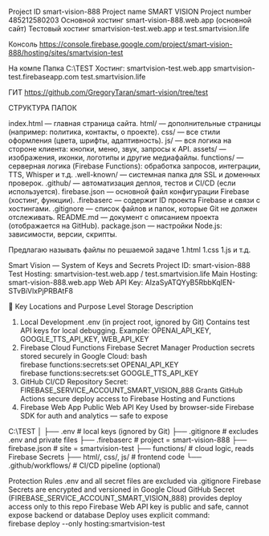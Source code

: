 Project ID	smart-vision-888
Project name	SMART VISION
Project number	485212580203
Основной хостинг	smart-vision-888.web.app (основной сайт)
Тестовый хостинг	smartvision-test.web.app и test.smartvision.life

Консоль	https://console.firebase.google.com/project/smart-vision-888/hosting/sites/smartvision-test

На компе Папка C:\TEST
Хостинг: 
smartvision-test.web.app
smartvision-test.firebaseapp.com
test.smartvision.life

ГИТ
https://github.com/GregoryTaran/smart-vision/tree/test

СТРУКТУРА ПАПОК

index.html — главная страница сайта.
html/ — дополнительные страницы (например: политика, контакты, о проекте).
css/ — все стили оформления (цвета, шрифты, адаптивность).
js/ — вся логика на стороне клиента: кнопки, меню, звук, запросы к API.
assets/ — изображения, иконки, логотипы и другие медиафайлы.
functions/ — серверная логика (Firebase Functions): обработка запросов, интеграции, TTS, Whisper и т.д.
.well-known/ — системная папка для SSL и доменных проверок.
.github/ — автоматизация деплоя, тестов и CI/CD (если используется).
firebase.json — основной файл конфигурации Firebase (хостинг, функции).
.firebaserc — содержит ID проекта Firebase и связи с хостингами.
.gitignore — список файлов и папок, которые Git не должен отслеживать.
README.md — документ с описанием проекта (отображается на GitHub).
package.json — настройки Node.js: зависимости, версии, скрипты.



Предлагаю называть файлы по решаемой задаче
1.html
1.css
1.js
и т.д.




Smart Vision — System of Keys and Secrets
Project ID: smart-vision-888
Test Hosting: smartvision-test.web.app / test.smartvision.life
Main Hosting: smart-vision-888.web.app
Web API Key: AIzaSyATQYyB5RbbKqIEN-STvBiVlxPjPRBAtF8

📁 Key Locations and Purpose
Level	Storage	Description
1. Local Development	.env (in project root, ignored by Git)	Contains test API keys for local debugging. Example:
OPENAI_API_KEY, GOOGLE_TTS_API_KEY, WEB_API_KEY
2. Firebase Cloud Functions	Firebase Secret Manager	Production secrets stored securely in Google Cloud:
bash<br>firebase functions:secrets:set OPENAI_API_KEY<br>firebase functions:secrets:set GOOGLE_TTS_API_KEY<br>
3. GitHub CI/CD	Repository Secret: FIREBASE_SERVICE_ACCOUNT_SMART_VISION_888	Grants GitHub Actions secure deploy access to Firebase Hosting and Functions
4. Firebase Web App	Public Web API Key	Used by browser-side Firebase SDK for auth and analytics — safe to expose

C:\TEST
│
├── .env                  # local keys (ignored by Git)
├── .gitignore            # excludes .env and private files
├── .firebaserc           # project = smart-vision-888
├── firebase.json         # site = smartvision-test
├── functions/            # cloud logic, reads Firebase Secrets
├── html/, css/, js/      # frontend code
└── .github/workflows/    # CI/CD pipeline (optional)

Protection Rules
.env and all secret files are excluded via .gitignore
Firebase Secrets are encrypted and versioned in Google Cloud
GitHub Secret (FIREBASE_SERVICE_ACCOUNT_SMART_VISION_888) provides deploy access only to this repo
Firebase Web API key is public and safe, cannot expose backend or database
Deploy uses explicit command:<br>firebase deploy --only hosting:smartvision-test


